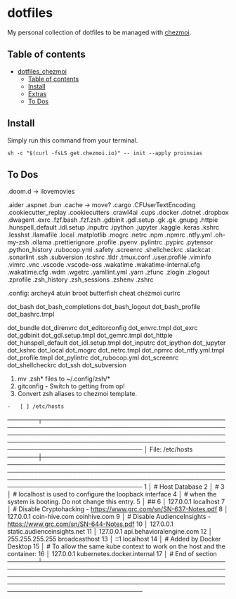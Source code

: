 # dotfiles

My personal collection of dotfiles to be managed with
[chezmoi](https://www.chezmoi.io/).

## Table of contents

<!--
Table of contents updated via:
uvx --from md-toc md_toc --in-place github -- README.md
-->
<!--TOC-->

-   [dotfiles_chezmoi](#dotfiles_chezmoi)
    -   [Table of contents](#table-of-contents)
    -   [Install](#install)
    -   [Extras](#extras)
    -   [To Dos](#to-dos)

<!--TOC-->

## Install

Simply run this command from your terminal.

```shell
sh -c "$(curl -fsLS get.chezmoi.io)" -- init --apply proinsias
```

## To Dos

.doom.d -> ilovemovies

.aider
.aspnet
.bun
.cache -> move?
.cargo
.CFUserTextEncoding
.cookiecutter_replay
.cookiecutters
.crawl4ai
.cups
.docker
.dotnet
.dropbox
.dwagent
.exrc
.fzf.bash
.fzf.zsh
.gdbinit
.gdl.setup
.gk
.gk
.gnupg
.httpie
.hunspell_default
.idl.setup
.inputrc
.ipython
.jupyter
.kaggle
.keras
.kshrc
.lesshst
.llamafile
.local
.matplotlib
.mogrc
.netrc
.npm
.npmrc
.ntfy.yml
.oh-my-zsh
.ollama
.prettierignore
.profile
.pyenv
.pylintrc
.pypirc
.pytensor
.python_history
.rubocop.yml
.safety
.screenrc
.shellcheckrc
.slackcat
.sonarlint
.ssh
.subversion
.tcshrc
.tldr
.tmux.conf
.user.profile
.viminfo
.vimrc
.vnc
.vscode
.vscode-oss
.wakatime
.wakatime-internal.cfg
.wakatime.cfg
.wdm
.wgetrc
.yamllint.yml
.yarn
.zfunc
.zlogin
.zlogout
.zprofile
.zsh_history
.zsh_sessions
.zshenv
.zshrc

.config:
archey4
atuin
broot
butterfish
cheat
chezmoi
curlrc

dot_bash
dot_bash_completions
dot_bash_logout
dot_bash_profile
dot_bashrc.tmpl

dot_bundle
dot_direnvrc
dot_editorconfig
dot_envrc.tmpl
dot_exrc
dot_gdbinit
dot_gdl.setup.tmpl
dot_gemrc.tmpl
dot_httpie
dot_hunspell_default
dot_idl.setup.tmpl
dot_inputrc
dot_ipython
dot_jupyter
dot_kshrc
dot_local
dot_mogrc
dot_netrc.tmpl
dot_npmrc
dot_ntfy.yml.tmpl
dot_profile.tmpl
dot_pylintrc
dot_rubocop.yml
dot_screenrc
dot_shellcheckrc
dot_ssh
dot_subversion

1. mv .zsh* files to ~/.config/zsh/*
1. gitconfig - Switch to getting from op!
1. Convert zsh aliases to chezmoi template.

```
-   [ ] /etc/hosts

```

───────┬───────────────────────────────────────────────────────────────────────────────────────────────────────────────────────────────────────────────────────────────────────────────────────────────────────────────────────────────
│ File: /etc/hosts
───────┼───────────────────────────────────────────────────────────────────────────────────────────────────────────────────────────────────────────────────────────────────────────────────────────────────────────────────────────────
1 │ # Host Database
2 │ #
3 │ # localhost is used to configure the loopback interface
4 │ # when the system is booting. Do not change this entry.
5 │ ##
6 │ 127.0.0.1 localhost
7 │ # Disable Cryptohacking - https://www.grc.com/sn/SN-637-Notes.pdf
8 │ 127.0.0.1 coin-hive.com coinhive.com
9 │ # Disable AudienceInsights - https://www.grc.com/sn/SN-644-Notes.pdf
10 │ 127.0.0.1 static.audienceinsights.net
11 │ 127.0.0.1 api.behavioralengine.com
12 │ 255.255.255.255 broadcasthost
13 │ ::1 localhost
14 │ # Added by Docker Desktop
15 │ # To allow the same kube context to work on the host and the container:
16 │ 127.0.0.1 kubernetes.docker.internal
17 │ # End of section
───────┴───────────────────────────────────────────────────────────────────────────────────────────────────────────────────────────────────────────────────────────────────────────────────────────────────────────────────────────────

```

```

